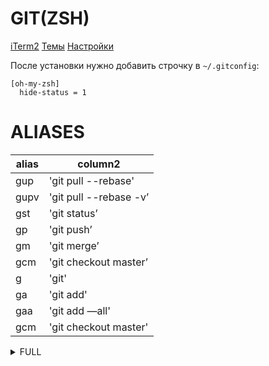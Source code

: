 GIT(ZSH)
====

[iTerm2](https://www.iterm2.com/)
[Темы](https://github.com/robbyrussell/oh-my-zsh/wiki/Themes)
[Настройки](https://medium.com/@Clovis_app/configuration-of-a-beautiful-efficient-terminal-and-prompt-on-osx-in-7-minutes-827c29391961)

После установки нужно добавить строчку в `~/.gitconfig`:
```
[oh-my-zsh]
  hide-status = 1
```











# ALIASES

|alias | column2|
|------- | -------|
|gup | 'git pull --rebase'|
|gupv | 'git pull --rebase -v’|
|gst | 'git status’|
|gp | 'git push’|
|gm | 'git merge’|
|gcm | 'git checkout master’|
|g | 'git'|
|ga | 'git add'|
|gaa | 'git add —all'|
|gcm | 'git checkout master'|

<details><summary>FULL</summary>

alias | column1
------- | -------
 g | 'git'
 ga | 'git add'
 gaa | 'git add --all'
 gapa | 'git add --patch'
 gau | 'git add --update'
 gap | 'git apply'
 gb | 'git branch'
 gba | 'git branch -a'
 gbd | 'git branch -d'
 gbda | 'git branch --no-color --merged | command grep -vE "^(\*|\s*(master|develop|dev)\s*$)" | command xargs -n 1 git branch -d'
 gbl | 'git blame -b -w'
 gbnm | 'git branch --no-merged'
 gbr | 'git branch --remote'
 gbs | 'git bisect'
 gbsb | 'git bisect bad'
 gbsg | 'git bisect good'
 gbsr | 'git bisect reset'
 gbss | 'git bisect start'
 gc | 'git commit -v'
 gc! | 'git commit -v --amend'
 gcn! | 'git commit -v --no-edit --amend'
 gca | 'git commit -v -a'
 gca! | 'git commit -v -a --amend'
 gcan! | 'git commit -v -a --no-edit --amend'
 gcans! | 'git commit -v -a -s --no-edit --amend'
 gcam | 'git commit -a -m'
 gcsm | 'git commit -s -m'
 gcb | 'git checkout -b'
 gcf | 'git config --list'
 gcl | 'git clone --recursive'
 gclean | 'git clean -fd'
 gpristine | 'git reset --hard && git clean -dfx'
 gcm | 'git checkout master'
 gcd | 'git checkout develop'
 gcmsg | 'git commit -m'
 gco | 'git checkout'
 gcount | 'git shortlog -sn'
 gcp | 'git cherry-pick'
 gcpa | 'git cherry-pick --abort'
 gcpc | 'git cherry-pick --continue'
 gcs | 'git commit -S'
 gd | 'git diff'
 gdca | 'git diff --cached'
 gdcw | 'git diff --cached --word-diff'
 gdct | 'git describe --tags `git rev-list --tags --max-count=1`'
 gdt | 'git diff-tree --no-commit-id --name-only -r'
 gdw | 'git diff --word-diff'
 gg | 'git gui citool'
 gga | 'git gui citool --amend'
 gl | 'git pull'
 glg | 'git log --stat'
 glgp | 'git log --stat -p'
 glgg | 'git log --graph'
 glgga | 'git log --graph --decorate --all'
 glgm | 'git log --graph --max-count=10'
 glo | 'git log --oneline --decorate'
 glol | "git log --graph --pretty='%Cred%h%Creset -%C(yellow)%d%Creset %s %Cgreen(%cr) %C(bold blue)<%an>%Creset' --abbrev-commit"
 glola | "git log --graph --pretty='%Cred%h%Creset -%C(yellow)%d%Creset %s %Cgreen(%cr) %C(bold blue)<%an>%Creset' --abbrev-commit --all"
 glog | 'git log --oneline --decorate --graph'
 gloga | 'git log --oneline --decorate --graph --all'
 glp | "_git_log_prettily"
 gm | 'git merge'
 gmom | 'git merge origin/master'
 gmt | 'git mergetool --no-prompt'
 gmtvim | 'git mergetool --no-prompt --tool=vimdiff'
 gmum | 'git merge upstream/master'
 gma | 'git merge --abort'
 gp | 'git push'
 gpd | 'git push --dry-run'
 gpoat | 'git push origin --all && git push origin --tags'
 gpu | 'git push upstream'
 gpv | 'git push -v'
 gr | 'git remote'
 gra | 'git remote add'
 grb | 'git rebase'
 grba | 'git rebase --abort'
 grbc | 'git rebase --continue'
 grbi | 'git rebase -i'
 grbm | 'git rebase master'
 grbs | 'git rebase --skip'
 grh | 'git reset HEAD'
 grhh | 'git reset HEAD --hard'
 grmv | 'git remote rename'
 grrm | 'git remote remove'
 grset | 'git remote set-url'
 grt | 'cd $(git rev-parse --show-toplevel || echo ".")'
 gru | 'git reset --'
 grup | 'git remote update'
 grv | 'git remote -v'
 gsb | 'git status -sb'
 gsd | 'git svn dcommit'
 gsi | 'git submodule init'
 gsps | 'git show --pretty=short --show-signature'
 gsr | 'git svn rebase'
 gss | 'git status -s'
 gst | 'git status'
 gsta | 'git stash save'
 gstaa | 'git stash apply'
 gstc | 'git stash clear'
 gstd | 'git stash drop'
 gstl | 'git stash list'
 gstp | 'git stash pop'
 gsts | 'git stash show --text'
 gsu | 'git submodule update'
 gts | 'git tag -s'
 gtv | 'git tag | sort -V'
 gunignore | 'git update-index --no-assume-unchanged'
 gunwip | 'git log -n 1 | grep -q -c "\-\-wip\-\-" && git reset HEAD~1'
 gup | 'git pull --rebase'
 gupv | 'git pull --rebase -v'
 glum | 'git pull upstream master'
 gwch | 'git whatchanged -p --abbrev-commit --pretty=medium'
 gwip | 'git add -A; git rm $(git ls-files --deleted) 2> /dev/null; git commit --no-verify -m "--wip-- [skip ci]"'

</details>
